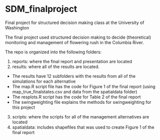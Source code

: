 # SDM_finalproject
Final project for structured decision making class at the University of Washington

The final project used structured decision making to decide (theoretical) monitoring and management of flowering rush in the Columbia River.

The repo is organized into the following folders: 
1. reports: where the final report and presentation are located
2. results: where all of the results are located. 
  - The results have 12 subfolders with the results from all of the simulations for each alternative
  - The map.R script file has the code for Figure 1 of the final report (using map_true_finalstates.csv and data from the spatialdata folder)
  - The resplots.R script has the code for Table 2 of the final report
  - The swingweighting file explains the methods for swingweighting for this project 
3. scripts: where the scripts for all of the management alternatives are located
4. spatialdata: includes shapefiles that was used to create Figure 1 of the final report
